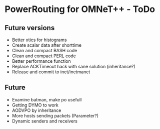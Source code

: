 PowerRouting for OMNeT++ - ToDo
===============================


Future versions
---------------

* Better xtics for histograms
* Create scalar data after shorttime
* Clean and compact BASH code
* Clean and compact PERL code
* Better performance function
* Replace ACKTimeout hack with sane solution (inheritance?)
* Release and commit to inet/inetmanet


Future
------

* Examine batman, make po usefull
* Getting DYMO to work 
* AODVPO by inheritance
* More hosts sending packets (Parameter?)
* Dynamic senders and receivers
